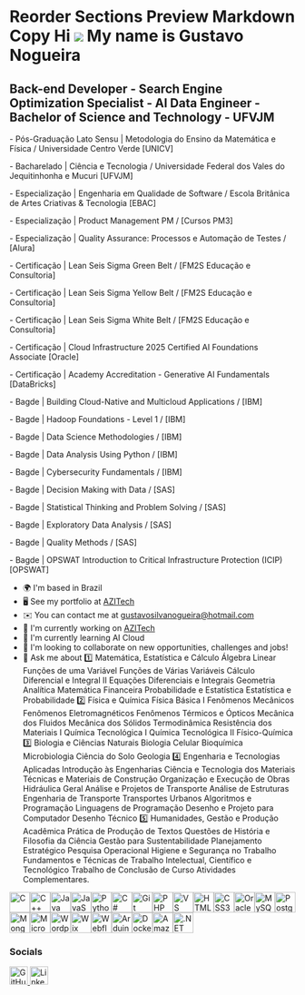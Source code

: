 Reorder Sections
Preview
Markdown
Copy
Hi ![](https://user-images.githubusercontent.com/18350557/176309783-0785949b-9127-417c-8b55-ab5a4333674e.gif) My name is Gustavo Nogueira
=========================================================================================================================================

Back-end Developer - Search Engine Optimization Specialist - AI Data Engineer - Bachelor of Science and Technology - UFVJM
-------------------------------------------------------------------------------------------------------

\- Pós-Graduação Lato Sensu | Metodologia do Ensino da Matemática e Física / Universidade Centro Verde \[UNICV\]

\- Bacharelado | Ciência e Tecnologia / Universidade Federal dos Vales do Jequitinhonha e Mucuri \[UFVJM\]

\- Especialização | Engenharia em Qualidade de Software / Escola Britânica de Artes Criativas & Tecnologia \[EBAC\]

\- Especialização | Product Management PM / \[Cursos PM3\]

\- Especialização | Quality Assurance: Processos e Automação de Testes / \[Alura\]

\- Certificação | Lean Seis Sigma Green Belt / \[FM2S Educação e Consultoria\]

\- Certificação | Lean Seis Sigma Yellow Belt / \[FM2S Educação e Consultoria\]

\- Certificação | Lean Seis Sigma White Belt / \[FM2S Educação e Consultoria\]

\- Certificação | Cloud Infrastructure 2025 Certified AI Foundations Associate \[Oracle\]

\- Certificação | Academy Accreditation - Generative AI Fundamentals \[DataBricks\]

\- Bagde | Building Cloud-Native and Multicloud Applications / \[IBM\]

\- Bagde | Hadoop Foundations - Level 1 / \[IBM\]

\- Bagde | Data Science Methodologies / \[IBM\]

\- Bagde | Data Analysis Using Python / \[IBM\]

\- Bagde | Cybersecurity Fundamentals / \[IBM\]

\- Bagde | Decision Making with Data / \[SAS\]

\- Bagde | Statistical Thinking and Problem Solving / \[SAS\]

\- Bagde | Exploratory Data Analysis / \[SAS\]

\- Bagde | Quality Methods / \[SAS\]

\- Bagde | OPSWAT Introduction to Critical Infrastructure Protection (ICIP) \[OPSWAT\]

* 🌍  I'm based in Brazil
* 🖥️  See my portfolio at [AZITech](http://www.azitech.com.br)
* ✉️  You can contact me at [gustavosilvanogueira@hotmail.com](mailto:gustavosilvanogueira@hotmail.com)
* 🚀  I'm currently working on [AZITech](http://www.azitech.com.br)
* 🧠  I'm currently learning AI Cloud
* 👥  I'm looking to collaborate on new opportunities, challenges and jobs!
* 💬  Ask me about 1️⃣ Matemática, Estatística e Cálculo Álgebra Linear Funções de uma Variável Funções de Várias Variáveis Cálculo Diferencial e Integral II Equações Diferenciais e Integrais Geometria Analítica Matemática Financeira Probabilidade e Estatística Estatística e Probabilidade 2️⃣ Física e Química Física Básica I Fenômenos Mecânicos Fenômenos Eletromagnéticos Fenômenos Térmicos e Ópticos Mecânica dos Fluidos Mecânica dos Sólidos Termodinâmica Resistência dos Materiais I Química Tecnológica I Química Tecnológica II Físico-Química 3️⃣ Biologia e Ciências Naturais Biologia Celular Bioquímica Microbiologia Ciência do Solo Geologia 4️⃣ Engenharia e Tecnologias Aplicadas Introdução às Engenharias Ciência e Tecnologia dos Materiais Técnicas e Materiais de Construção Organização e Execução de Obras Hidráulica Geral Análise e Projetos de Transporte Análise de Estruturas Engenharia de Transporte Transportes Urbanos Algoritmos e Programação Linguagens de Programação Desenho e Projeto para Computador Desenho Técnico 5️⃣ Humanidades, Gestão e Produção Acadêmica Prática de Produção de Textos Questões de História e Filosofia da Ciência Gestão para Sustentabilidade Planejamento Estratégico Pesquisa Operacional Higiene e Segurança no Trabalho Fundamentos e Técnicas de Trabalho Intelectual, Científico e Tecnológico Trabalho de Conclusão de Curso Atividades Complementares.

<p align="left">
<a href="https://docs.microsoft.com/en-us/cpp/?view=msvc-170" target="_blank" rel="noreferrer"><img src="https://raw.githubusercontent.com/danielcranney/readme-generator/main/public/icons/skills/c-colored.svg" alt="C" title="C" width="36" height="36" /></a><a href="https://docs.microsoft.com/en-us/cpp/?view=msvc-170" target="_blank" rel="noreferrer"><img src="https://raw.githubusercontent.com/danielcranney/readme-generator/main/public/icons/skills/cplusplus-colored.svg" alt="C++" title="C++" width="36" height="36" /></a><a href="https://www.oracle.com/java/" target="_blank" rel="noreferrer"><img src="https://raw.githubusercontent.com/danielcranney/readme-generator/main/public/icons/skills/java-colored.svg" alt="Java" title="Java" width="36" height="36" /></a><a href="https://developer.mozilla.org/en-US/docs/Web/JavaScript" target="_blank" rel="noreferrer"><img src="https://raw.githubusercontent.com/danielcranney/readme-generator/main/public/icons/skills/javascript-colored.svg" alt="JavaScript" title="JavaScript" width="36" height="36" /></a><a href="https://www.python.org/" target="_blank" rel="noreferrer"><img src="https://raw.githubusercontent.com/danielcranney/readme-generator/main/public/icons/skills/python-colored.svg" alt="Python" title="Python" width="36" height="36" /></a><a href="https://docs.microsoft.com/en-us/dotnet/csharp/" target="_blank" rel="noreferrer"><img src="https://raw.githubusercontent.com/danielcranney/readme-generator/main/public/icons/skills/csharp-colored.svg" alt="C#" title="C#" width="36" height="36" /></a><a href="https://git-scm.com/" target="_blank" rel="noreferrer"><img src="https://raw.githubusercontent.com/danielcranney/readme-generator/main/public/icons/skills/git-colored.svg" alt="Git" title="Git" width="36" height="36" /></a><a href="https://www.php.net/" target="_blank" rel="noreferrer"><img src="https://raw.githubusercontent.com/danielcranney/readme-generator/main/public/icons/skills/php-colored.svg" alt="PHP" title="PHP" width="36" height="36" /></a><a href="https://code.visualstudio.com/" target="_blank" rel="noreferrer"><img src="https://raw.githubusercontent.com/danielcranney/readme-generator/main/public/icons/skills/visualstudiocode-colored.svg" alt="VS Code" title="VS Code" width="36" height="36" /></a><a href="https://developer.mozilla.org/en-US/docs/Glossary/HTML5" target="_blank" rel="noreferrer"><img src="https://raw.githubusercontent.com/danielcranney/readme-generator/main/public/icons/skills/html5-colored.svg" alt="HTML5" title="HTML5" width="36" height="36" /></a><a href="https://www.w3.org/TR/CSS/#css" target="_blank" rel="noreferrer"><img src="https://raw.githubusercontent.com/danielcranney/readme-generator/main/public/icons/skills/css3-colored.svg" alt="CSS3" title="CSS3" width="36" height="36" /></a><a href="https://www.oracle.com/uk/index.html" target="_blank" rel="noreferrer"><img src="https://raw.githubusercontent.com/danielcranney/readme-generator/main/public/icons/skills/oracle-colored.svg" alt="Oracle" title="Oracle" width="36" height="36" /></a><a href="https://www.mysql.com/" target="_blank" rel="noreferrer"><img src="https://raw.githubusercontent.com/danielcranney/readme-generator/main/public/icons/skills/mysql-colored.svg" alt="MySQL" title="MySQL" width="36" height="36" /></a><a href="https://www.postgresql.org/" target="_blank" rel="noreferrer"><img src="https://raw.githubusercontent.com/danielcranney/readme-generator/main/public/icons/skills/postgresql-colored.svg" alt="PostgreSQL" title="PostgreSQL" width="36" height="36" /></a><a href="https://www.mongodb.com/" target="_blank" rel="noreferrer"><img src="https://raw.githubusercontent.com/danielcranney/readme-generator/main/public/icons/skills/mongodb-colored.svg" alt="MongoDB" title="MongoDB" width="36" height="36" /></a><a href="https://portal.azure.com/" target="_blank" rel="noreferrer"><img src="https://raw.githubusercontent.com/danielcranney/readme-generator/main/public/icons/skills/azure-colored.svg" alt="Microsoft Azure" title="Microsoft Azure" width="36" height="36" /></a><a href="https://wordpress.com" target="_blank" rel="noreferrer"><img src="https://raw.githubusercontent.com/danielcranney/readme-generator/main/public/icons/skills/wordpress-colored.svg" alt="Wordpress" title="Wordpress" width="36" height="36" /></a><a href="https://wix.com" target="_blank" rel="noreferrer"><img src="https://raw.githubusercontent.com/danielcranney/readme-generator/main/public/icons/skills/wix-colored.svg" alt="Wix" title="Wix" width="36" height="36" /></a><a href="https://webflow.com/" target="_blank" rel="noreferrer"><img src="https://raw.githubusercontent.com/danielcranney/readme-generator/main/public/icons/skills/webflow-colored.svg" alt="Webflow" title="Webflow" width="36" height="36" /></a><a href="https://store.arduino.cc/?gclid=Cj0KCQjw2eilBhCCARIsAG0Pf8uueBifykWcsSS4LPESeGQfxGVKJYnzV7bz471XfknQJy_1VINVWM8aAkLtEALw_wcB" target="_blank" rel="noreferrer"><img src="https://raw.githubusercontent.com/danielcranney/readme-generator/main/public/icons/skills/arduino-colored.svg" alt="Arduino" title="Arduino" width="36" height="36" /></a><a href="https://www.docker.com/" target="_blank" rel="noreferrer"><img src="https://raw.githubusercontent.com/danielcranney/readme-generator/main/public/icons/skills/docker-colored.svg" alt="Docker" title="Docker" width="36" height="36" /></a><a href="https://aws.amazon.com" target="_blank" rel="noreferrer"><img src="https://raw.githubusercontent.com/danielcranney/readme-generator/main/public/icons/skills/aws-colored-dark.svg" alt="Amazon Web Services" title="Amazon Web Services" width="36" height="36" /></a><a href="https://dotnet.microsoft.com/en-us/" target="_blank" rel="noreferrer"><img src="https://raw.githubusercontent.com/danielcranney/readme-generator/main/public/icons/skills/dot-net-colored.svg" alt=".NET" title=".NET" width="36" height="36" /></a>
</p>

### Socials

<p align="left"> <a href="https://www.github.com/Gussnogue" target="_blank" rel="noreferrer"> <picture> <source media="(prefers-color-scheme: dark)" srcset="https://raw.githubusercontent.com/danielcranney/readme-generator/main/public/icons/socials/github-dark.svg" /> <source media="(prefers-color-scheme: light)" srcset="https://raw.githubusercontent.com/danielcranney/readme-generator/main/public/icons/socials/github.svg" /> <img src="https://raw.githubusercontent.com/danielcranney/readme-generator/main/public/icons/socials/github.svg" width="32" height="32" alt="GitHub" title="GitHub" /> </picture> </a> <a href="https://www.linkedin.com/in/https://www.linkedin.com/in/gustavo-silva-nogueira-6077401b9" target="_blank" rel="noreferrer"> <picture> <source media="(prefers-color-scheme: dark)" srcset="https://raw.githubusercontent.com/danielcranney/readme-generator/main/public/icons/socials/linkedin-dark.svg" /> <source media="(prefers-color-scheme: light)" srcset="https://raw.githubusercontent.com/danielcranney/readme-generator/main/public/icons/socials/linkedin.svg" /> <img src="https://raw.githubusercontent.com/danielcranney/readme-generator/main/public/icons/socials/linkedin.svg" width="32" height="32" alt="LinkedIn" title="LinkedIn" /> </picture> </a></p>
